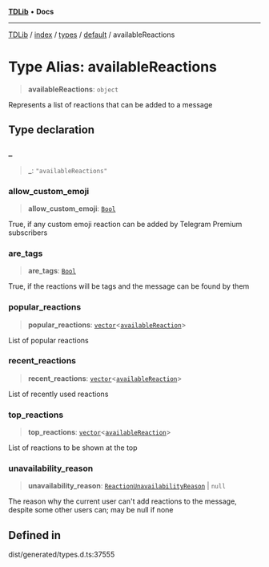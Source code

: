 [**TDLib**](../../../../../../README.md) • **Docs**

***

[TDLib](../../../../../../modules.md) / [index](../../../../../README.md) / [types](../../../README.md) / [default](../README.md) / availableReactions

# Type Alias: availableReactions

> **availableReactions**: `object`

Represents a list of reactions that can be added to a message

## Type declaration

### \_

> **\_**: `"availableReactions"`

### allow\_custom\_emoji

> **allow\_custom\_emoji**: [`Bool`](Bool.md)

True, if any custom emoji reaction can be added by Telegram Premium subscribers

### are\_tags

> **are\_tags**: [`Bool`](Bool.md)

True, if the reactions will be tags and the message can be found by them

### popular\_reactions

> **popular\_reactions**: [`vector`](vector.md)\<[`availableReaction`](availableReaction.md)\>

List of popular reactions

### recent\_reactions

> **recent\_reactions**: [`vector`](vector.md)\<[`availableReaction`](availableReaction.md)\>

List of recently used reactions

### top\_reactions

> **top\_reactions**: [`vector`](vector.md)\<[`availableReaction`](availableReaction.md)\>

List of reactions to be shown at the top

### unavailability\_reason

> **unavailability\_reason**: [`ReactionUnavailabilityReason`](ReactionUnavailabilityReason.md) \| `null`

The reason why the current user can't add reactions to the message, despite some other users can; may be null if none

## Defined in

dist/generated/types.d.ts:37555
